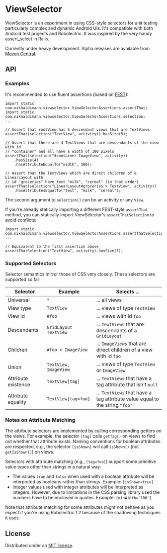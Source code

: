 ViewSelector
===========

ViewSelector is an experiment in using CSS-style selectors for unit testing particularly
complex and dynamic Android UIs. It's compatible with both Android test projects and
Robolectric. It was inspired by the very handy assert_select in Rails.

Currently under heavy development. Alpha releases are available from
[Maven Central](http://search.maven.org/#search%7Cgav%7C1%7Cg%3A%22com.nikhaldimann%22%20AND%20a%3A%22android-view-selector%22).


## API

### Examples

It's recommended to use fluent assertions (based on [FEST](http://fest.easytesting.org/)):

    import static com.nikhaldimann.viewselector.ViewSelectorAssertions.assertThat;
    import static com.nikhaldimann.viewselector.ViewSelectorAssertions.selection;
    ...

    // Assert that rootView has 5 descendant views that are TextViews
    assertThat(selection("TextView", activity)).hasSize(5);

    // Assert that there are 4 TextViews that are descendants of the view with id
    // "container" and all have a width of 100 pixels
    assertThat(selection("#container ImageView", activity))
        .hasSize(4)
        .hasAttributeEqualTo("width", 100);

    // Assert that the TextViews which are direct children of a LinearLayout with
    // id "groceries" have text "milk", "cereal" (in that order)
    assertThat(selection("LinearLayout#groceries > TextView", activity))
        .hasAttributesEqualTo("text", "milk", "cereal");

The second argument to `selection()` can be an activity or any `View`.

If you're already statically importing a different FEST-style `assertThat` method, you can
statically import ViewSelector's `assertThatSelection` to avoid conflicts:

    import static com.nikhaldimann.viewselector.ViewSelectorAssertions.assertThatSelection;
    ...

    // Equivalent to the first assertion above
    assertThatSelection("TextView", activity).hasSize(5);


### Supported Selectors

Selector semantics mirror those of CSS very closely. These selectors are supported so far:

 Selector            | Example               | Selects ...
---------------------|-----------------------|--------------
 Universal           | `*`                   | ... all views
 View type           | `TextView`            | ... views of type `TextView`
 View id             | `#foo`                | ... views with id `foo`
 Descendants         | `GridLayout TextView` | ... `TextViews` that are descendants of a `GridLayout`
 Children            | `#foo > ImageView`    | ... `ImageViews` that are direct children of a view with id `foo`
 Union               | `TextView, ImageView` | ... views of type `TextView` or `ImageView`
 Attribute existence | `TextView[tag]`       | ... `TextViews` that have a tag attribute that isn't `null`
 Attribute equality  | `TextView[tag=foo]`   | ... `TextViews` that have a tag attribute value equal to the string `"foo"`


### Notes on Attribute Matching

The attribute selectors are implemented by calling corresponding getters on the views.
For example, the selector `[tag]` calls `getTag()` on views to find out whether that
attribute exists. Naming conventions for boolean attributes are respected, e.g.,
the selector `[isShown]` will call `isShown()` (not `getIsShown()`) on views.

Selectors with attribute matching (e.g., `[tag=foo]`) support some primitive
value types other than strings in a natural way:

  * The values `true` and `false` when used with a boolean attribute will be
    interpreted as booleans rather than strings. Example: `[isShown=true]`
  * Integer values used with integer attributes will be interpreted as integers.
    However, due to limitations in the CSS parsing library used the numbers
    have to be enclosed in quotes. Example: `[minWidth='100']`

Note that attribute matching for some attributes might not behave as you expect if
you're using Robolectric 1.2 because of the shadowing techniques it uses.


## License

Distributed under an [MIT license](https://github.com/nikhaldi/android-view-selector/blob/master/LICENSE.md).
